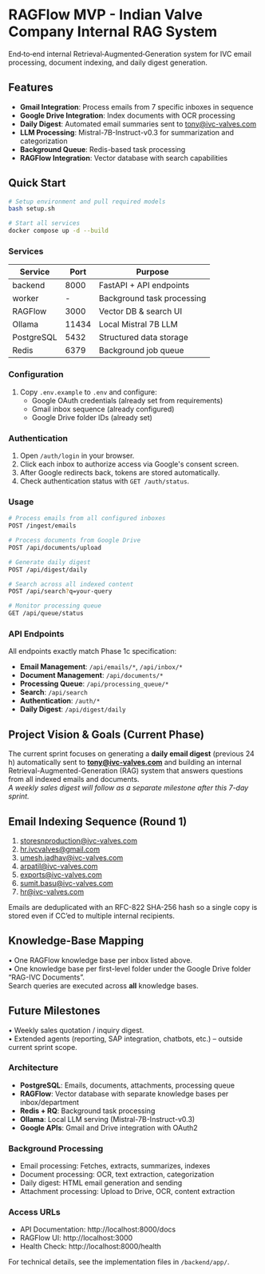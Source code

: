 # RAGFlow MVP - Indian Valve Company Internal RAG System

End‑to‑end internal Retrieval‑Augmented‑Generation system for IVC email processing, document indexing, and daily digest generation.

## Features

- **Gmail Integration**: Process emails from 7 specific inboxes in sequence
- **Google Drive Integration**: Index documents with OCR processing
- **Daily Digest**: Automated email summaries sent to tony@ivc-valves.com
- **LLM Processing**: Mistral-7B-Instruct-v0.3 for summarization and categorization
- **Background Queue**: Redis-based task processing
- **RAGFlow Integration**: Vector database with search capabilities

## Quick Start

```bash
# Setup environment and pull required models
bash setup.sh

# Start all services
docker compose up -d --build
```

### Services

| Service   | Port | Purpose                       |
|-----------|------|-------------------------------|
| backend   | 8000 | FastAPI + API endpoints       |
| worker    | -    | Background task processing    |
| RAGFlow   | 3000 | Vector DB & search UI         |
| Ollama    | 11434| Local Mistral 7B LLM          |
| PostgreSQL| 5432 | Structured data storage       |
| Redis     | 6379 | Background job queue          |

### Configuration

1. Copy `.env.example` to `.env` and configure:
   - Google OAuth credentials (already set from requirements)
   - Gmail inbox sequence (already configured)
   - Google Drive folder IDs (already set)

### Authentication

1. Open `/auth/login` in your browser.
2. Click each inbox to authorize access via Google's consent screen.
3. After Google redirects back, tokens are stored automatically.
4. Check authentication status with `GET /auth/status`.

### Usage

```bash
# Process emails from all configured inboxes
POST /ingest/emails

# Process documents from Google Drive
POST /api/documents/upload

# Generate daily digest
POST /api/digest/daily

# Search across all indexed content
POST /api/search?q=your-query

# Monitor processing queue
GET /api/queue/status
```

### API Endpoints

All endpoints exactly match Phase 1c specification:

- **Email Management**: `/api/emails/*`, `/api/inbox/*`
- **Document Management**: `/api/documents/*`
- **Processing Queue**: `/api/processing_queue/*`
- **Search**: `/api/search`
- **Authentication**: `/auth/*`
- **Daily Digest**: `/api/digest/daily`

## Project Vision & Goals (Current Phase)
The current sprint focuses on generating a **daily email digest** (previous 24 h) automatically sent to **tony@ivc-valves.com** and building an internal Retrieval-Augmented-Generation (RAG) system that answers questions from all indexed emails and documents.  
*A weekly sales digest will follow as a separate milestone after this 7-day sprint.*

## Email Indexing Sequence (Round 1)
1. storesnproduction@ivc-valves.com  
2. hr.ivcvalves@gmail.com  
3. umesh.jadhav@ivc-valves.com  
4. arpatil@ivc-valves.com  
5. exports@ivc-valves.com  
6. sumit.basu@ivc-valves.com  
7. hr@ivc-valves.com  

Emails are deduplicated with an RFC-822 SHA-256 hash so a single copy is stored even if CC’ed to multiple internal recipients.

## Knowledge-Base Mapping
• One RAGFlow knowledge base per inbox listed above.  
• One knowledge base per first-level folder under the Google Drive folder “RAG-IVC Documents”.  
Search queries are executed across **all** knowledge bases.

## Future Milestones
• Weekly sales quotation / inquiry digest.  
• Extended agents (reporting, SAP integration, chatbots, etc.) – outside current sprint scope.

### Architecture

- **PostgreSQL**: Emails, documents, attachments, processing queue
- **RAGFlow**: Vector database with separate knowledge bases per inbox/department
- **Redis + RQ**: Background task processing
- **Ollama**: Local LLM serving (Mistral-7B-Instruct-v0.3)
- **Google APIs**: Gmail and Drive integration with OAuth2

### Background Processing

- Email processing: Fetches, extracts, summarizes, indexes
- Document processing: OCR, text extraction, categorization
- Daily digest: HTML email generation and sending
- Attachment processing: Upload to Drive, OCR, content extraction

### Access URLs

- API Documentation: http://localhost:8000/docs
- RAGFlow UI: http://localhost:3000
- Health Check: http://localhost:8000/health

For technical details, see the implementation files in `/backend/app/`.
